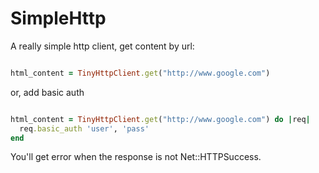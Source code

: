 # SimpleHttp

A really simple http client, get content by url:

```ruby

html_content = TinyHttpClient.get("http://www.google.com")

```

or, add basic auth

```ruby

html_content = TinyHttpClient.get("http://www.google.com") do |req|
  req.basic_auth 'user', 'pass'
end

```

You'll get error when the response is not Net::HTTPSuccess.
